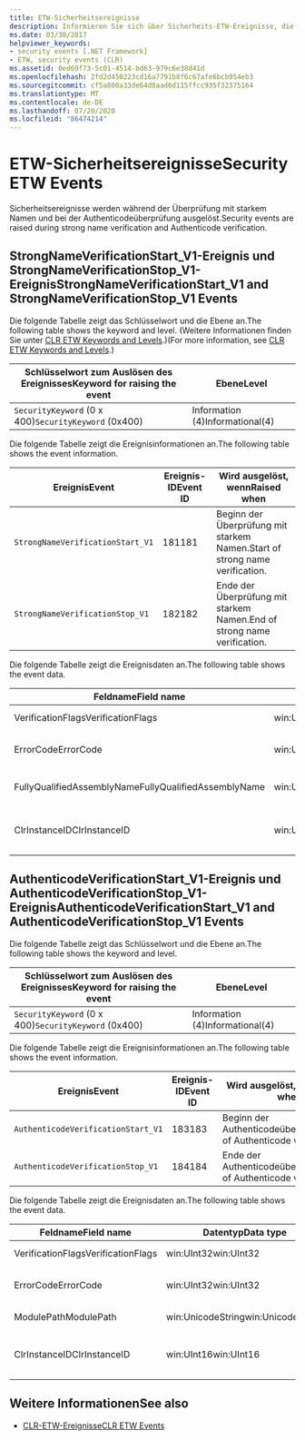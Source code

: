 ```yaml
---
title: ETW-Sicherheitsereignisse
description: Informieren Sie sich über Sicherheits-ETW-Ereignisse, die bei der Überprüfung starker Namen und bei der authenticodeüberprüfung in .net ausgelöst werden
ms.date: 03/30/2017
helpviewer_keywords:
- security events [.NET Framework]
- ETW, security events (CLR)
ms.assetid: 0ed69f73-5c01-4514-bd63-979c6e38d41d
ms.openlocfilehash: 2fd2d450223cd16a7791b8f6c67afe6bcb954eb3
ms.sourcegitcommit: cf5a800a33de64d0aad6d115ffcc935f32375164
ms.translationtype: MT
ms.contentlocale: de-DE
ms.lasthandoff: 07/20/2020
ms.locfileid: "86474214"
---
```

# <a name="security-etw-events"></a><span data-ttu-id="30a55-103">ETW-Sicherheitsereignisse</span><span class="sxs-lookup"><span data-stu-id="30a55-103">Security ETW Events</span></span>

<span data-ttu-id="30a55-104">Sicherheitsereignisse werden während der Überprüfung mit starkem Namen und bei der Authenticodeüberprüfung ausgelöst.</span><span class="sxs-lookup"><span data-stu-id="30a55-104">Security events are raised during strong name verification and Authenticode verification.</span></span>  

## <a name="strongnameverificationstart_v1-and-strongnameverificationstop_v1-events"></a><span data-ttu-id="30a55-105">StrongNameVerificationStart_V1-Ereignis und StrongNameVerificationStop_V1-Ereignis</span><span class="sxs-lookup"><span data-stu-id="30a55-105">StrongNameVerificationStart_V1 and StrongNameVerificationStop_V1 Events</span></span>  
 <span data-ttu-id="30a55-106">Die folgende Tabelle zeigt das Schlüsselwort und die Ebene an.</span><span class="sxs-lookup"><span data-stu-id="30a55-106">The following table shows the keyword and level.</span></span> <span data-ttu-id="30a55-107">(Weitere Informationen finden Sie unter [CLR ETW Keywords and Levels](clr-etw-keywords-and-levels.md).)</span><span class="sxs-lookup"><span data-stu-id="30a55-107">(For more information, see [CLR ETW Keywords and Levels](clr-etw-keywords-and-levels.md).)</span></span>  
  
|<span data-ttu-id="30a55-108">Schlüsselwort zum Auslösen des Ereignisses</span><span class="sxs-lookup"><span data-stu-id="30a55-108">Keyword for raising the event</span></span>|<span data-ttu-id="30a55-109">Ebene</span><span class="sxs-lookup"><span data-stu-id="30a55-109">Level</span></span>|  
|-----------------------------------|-----------|  
|<span data-ttu-id="30a55-110">`SecurityKeyword` (0 x 400)</span><span class="sxs-lookup"><span data-stu-id="30a55-110">`SecurityKeyword` (0x400)</span></span>|<span data-ttu-id="30a55-111">Information (4)</span><span class="sxs-lookup"><span data-stu-id="30a55-111">Informational(4)</span></span>|  
  
 <span data-ttu-id="30a55-112">Die folgende Tabelle zeigt die Ereignisinformationen an.</span><span class="sxs-lookup"><span data-stu-id="30a55-112">The following table shows the event information.</span></span>  
  
|<span data-ttu-id="30a55-113">Ereignis</span><span class="sxs-lookup"><span data-stu-id="30a55-113">Event</span></span>|<span data-ttu-id="30a55-114">Ereignis-ID</span><span class="sxs-lookup"><span data-stu-id="30a55-114">Event ID</span></span>|<span data-ttu-id="30a55-115">Wird ausgelöst, wenn</span><span class="sxs-lookup"><span data-stu-id="30a55-115">Raised when</span></span>|  
|-----------|--------------|-----------------|  
|`StrongNameVerificationStart_V1`|<span data-ttu-id="30a55-116">181</span><span class="sxs-lookup"><span data-stu-id="30a55-116">181</span></span>|<span data-ttu-id="30a55-117">Beginn der Überprüfung mit starkem Namen.</span><span class="sxs-lookup"><span data-stu-id="30a55-117">Start of strong name verification.</span></span>|  
|`StrongNameVerificationStop_V1`|<span data-ttu-id="30a55-118">182</span><span class="sxs-lookup"><span data-stu-id="30a55-118">182</span></span>|<span data-ttu-id="30a55-119">Ende der Überprüfung mit starkem Namen.</span><span class="sxs-lookup"><span data-stu-id="30a55-119">End of strong name verification.</span></span>|  
  
 <span data-ttu-id="30a55-120">Die folgende Tabelle zeigt die Ereignisdaten an.</span><span class="sxs-lookup"><span data-stu-id="30a55-120">The following table shows the event data.</span></span>  
  
|<span data-ttu-id="30a55-121">Feldname</span><span class="sxs-lookup"><span data-stu-id="30a55-121">Field name</span></span>|<span data-ttu-id="30a55-122">Datentyp</span><span class="sxs-lookup"><span data-stu-id="30a55-122">Data type</span></span>|<span data-ttu-id="30a55-123">BESCHREIBUNG</span><span class="sxs-lookup"><span data-stu-id="30a55-123">Description</span></span>|  
|----------------|---------------|-----------------|  
|<span data-ttu-id="30a55-124">VerificationFlags</span><span class="sxs-lookup"><span data-stu-id="30a55-124">VerificationFlags</span></span>|<span data-ttu-id="30a55-125">win:UInt32</span><span class="sxs-lookup"><span data-stu-id="30a55-125">win:UInt32</span></span>|<span data-ttu-id="30a55-126">Die Überprüfungsflags.</span><span class="sxs-lookup"><span data-stu-id="30a55-126">The verification flags.</span></span>|  
|<span data-ttu-id="30a55-127">ErrorCode</span><span class="sxs-lookup"><span data-stu-id="30a55-127">ErrorCode</span></span>|<span data-ttu-id="30a55-128">win:UInt32</span><span class="sxs-lookup"><span data-stu-id="30a55-128">win:UInt32</span></span>|<span data-ttu-id="30a55-129">Der HResult-Fehlercode.</span><span class="sxs-lookup"><span data-stu-id="30a55-129">The HResult error code.</span></span>|  
|<span data-ttu-id="30a55-130">FullyQualifiedAssemblyName</span><span class="sxs-lookup"><span data-stu-id="30a55-130">FullyQualifiedAssemblyName</span></span>|<span data-ttu-id="30a55-131">win:UnicodeString</span><span class="sxs-lookup"><span data-stu-id="30a55-131">win:UnicodeString</span></span>|<span data-ttu-id="30a55-132">Der vollqualifizierte Assemblyname.</span><span class="sxs-lookup"><span data-stu-id="30a55-132">The fully qualified assembly name.</span></span>|  
|<span data-ttu-id="30a55-133">ClrInstanceID</span><span class="sxs-lookup"><span data-stu-id="30a55-133">ClrInstanceID</span></span>|<span data-ttu-id="30a55-134">win:UInt16</span><span class="sxs-lookup"><span data-stu-id="30a55-134">win:UInt16</span></span>|<span data-ttu-id="30a55-135">Eindeutige ID für die Instanz von CLR oder CoreCLR.</span><span class="sxs-lookup"><span data-stu-id="30a55-135">Unique ID for the instance of CLR or CoreCLR.</span></span>|  

## <a name="authenticodeverificationstart_v1-and-authenticodeverificationstop_v1-events"></a><span data-ttu-id="30a55-136">AuthenticodeVerificationStart_V1-Ereignis und AuthenticodeVerificationStop_V1-Ereignis</span><span class="sxs-lookup"><span data-stu-id="30a55-136">AuthenticodeVerificationStart_V1 and AuthenticodeVerificationStop_V1 Events</span></span>  
 <span data-ttu-id="30a55-137">Die folgende Tabelle zeigt das Schlüsselwort und die Ebene an.</span><span class="sxs-lookup"><span data-stu-id="30a55-137">The following table shows the keyword and level.</span></span>  
  
|<span data-ttu-id="30a55-138">Schlüsselwort zum Auslösen des Ereignisses</span><span class="sxs-lookup"><span data-stu-id="30a55-138">Keyword for raising the event</span></span>|<span data-ttu-id="30a55-139">Ebene</span><span class="sxs-lookup"><span data-stu-id="30a55-139">Level</span></span>|  
|-----------------------------------|-----------|  
|<span data-ttu-id="30a55-140">`SecurityKeyword` (0 x 400)</span><span class="sxs-lookup"><span data-stu-id="30a55-140">`SecurityKeyword` (0x400)</span></span>|<span data-ttu-id="30a55-141">Information (4)</span><span class="sxs-lookup"><span data-stu-id="30a55-141">Informational(4)</span></span>|  
  
 <span data-ttu-id="30a55-142">Die folgende Tabelle zeigt die Ereignisinformationen an.</span><span class="sxs-lookup"><span data-stu-id="30a55-142">The following table shows the event information.</span></span>  
  
|<span data-ttu-id="30a55-143">Ereignis</span><span class="sxs-lookup"><span data-stu-id="30a55-143">Event</span></span>|<span data-ttu-id="30a55-144">Ereignis-ID</span><span class="sxs-lookup"><span data-stu-id="30a55-144">Event ID</span></span>|<span data-ttu-id="30a55-145">Wird ausgelöst, wenn</span><span class="sxs-lookup"><span data-stu-id="30a55-145">Raised when</span></span>|  
|-----------|--------------|-----------------|  
|`AuthenticodeVerificationStart_V1`|<span data-ttu-id="30a55-146">183</span><span class="sxs-lookup"><span data-stu-id="30a55-146">183</span></span>|<span data-ttu-id="30a55-147">Beginn der Authenticodeüberprüfung.</span><span class="sxs-lookup"><span data-stu-id="30a55-147">Start of Authenticode verification.</span></span>|  
|`AuthenticodeVerificationStop_V1`|<span data-ttu-id="30a55-148">184</span><span class="sxs-lookup"><span data-stu-id="30a55-148">184</span></span>|<span data-ttu-id="30a55-149">Ende der Authenticodeüberprüfung.</span><span class="sxs-lookup"><span data-stu-id="30a55-149">End of Authenticode verification.</span></span>|  
  
 <span data-ttu-id="30a55-150">Die folgende Tabelle zeigt die Ereignisdaten an.</span><span class="sxs-lookup"><span data-stu-id="30a55-150">The following table shows the event data.</span></span>  
  
|<span data-ttu-id="30a55-151">Feldname</span><span class="sxs-lookup"><span data-stu-id="30a55-151">Field name</span></span>|<span data-ttu-id="30a55-152">Datentyp</span><span class="sxs-lookup"><span data-stu-id="30a55-152">Data type</span></span>|<span data-ttu-id="30a55-153">BESCHREIBUNG</span><span class="sxs-lookup"><span data-stu-id="30a55-153">Description</span></span>|  
|----------------|---------------|-----------------|  
|<span data-ttu-id="30a55-154">VerificationFlags</span><span class="sxs-lookup"><span data-stu-id="30a55-154">VerificationFlags</span></span>|<span data-ttu-id="30a55-155">win:UInt32</span><span class="sxs-lookup"><span data-stu-id="30a55-155">win:UInt32</span></span>|<span data-ttu-id="30a55-156">Die Überprüfungsflags.</span><span class="sxs-lookup"><span data-stu-id="30a55-156">The verification flags.</span></span>|  
|<span data-ttu-id="30a55-157">ErrorCode</span><span class="sxs-lookup"><span data-stu-id="30a55-157">ErrorCode</span></span>|<span data-ttu-id="30a55-158">win:UInt32</span><span class="sxs-lookup"><span data-stu-id="30a55-158">win:UInt32</span></span>|<span data-ttu-id="30a55-159">Der HResult-Fehlercode.</span><span class="sxs-lookup"><span data-stu-id="30a55-159">The HResult error code.</span></span>|  
|<span data-ttu-id="30a55-160">ModulePath</span><span class="sxs-lookup"><span data-stu-id="30a55-160">ModulePath</span></span>|<span data-ttu-id="30a55-161">win:UnicodeString</span><span class="sxs-lookup"><span data-stu-id="30a55-161">win:UnicodeString</span></span>|<span data-ttu-id="30a55-162">Der Modulpfad.</span><span class="sxs-lookup"><span data-stu-id="30a55-162">The module path.</span></span>|  
|<span data-ttu-id="30a55-163">ClrInstanceID</span><span class="sxs-lookup"><span data-stu-id="30a55-163">ClrInstanceID</span></span>|<span data-ttu-id="30a55-164">win:UInt16</span><span class="sxs-lookup"><span data-stu-id="30a55-164">win:UInt16</span></span>|<span data-ttu-id="30a55-165">Eindeutige ID für die Instanz von CLR oder CoreCLR.</span><span class="sxs-lookup"><span data-stu-id="30a55-165">Unique ID for the instance of CLR or CoreCLR.</span></span>|  
  
## <a name="see-also"></a><span data-ttu-id="30a55-166">Weitere Informationen</span><span class="sxs-lookup"><span data-stu-id="30a55-166">See also</span></span>

- [<span data-ttu-id="30a55-167">CLR-ETW-Ereignisse</span><span class="sxs-lookup"><span data-stu-id="30a55-167">CLR ETW Events</span></span>](clr-etw-events.md)
